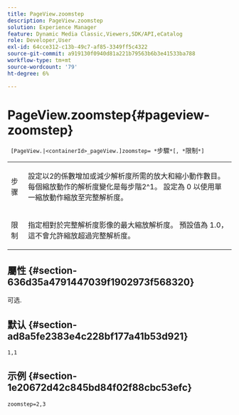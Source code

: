 ```yaml
---
title: PageView.zoomstep
description: PageView.zoomstep
solution: Experience Manager
feature: Dynamic Media Classic,Viewers,SDK/API,eCatalog
role: Developer,User
exl-id: 64cce312-c13b-49c7-af85-3349ff5c4322
source-git-commit: a919130f0940d81a221b79563b6b3e41533ba788
workflow-type: tm+mt
source-wordcount: '79'
ht-degree: 6%

---
```


# PageView.zoomstep{#pageview-zoomstep}

` [PageView.|<containerId>_pageView.]zoomstep= *`步驟`*[, *`限制`*]`

<table id="table_82C9252157DB41B5B98505855975D2F5"> 
 <tbody> 
  <tr> 
   <td colname="col1"> <p> <span class="codeph"><span class="varname"> 步骤</span></span> </p> </td> 
   <td colname="col2"> <p> 設定以2的係數增加或減少解析度所需的放大和縮小動作數目。 每個縮放動作的解析度變化是每步階2^1。 設定為 <span class="codeph"> 0</span> 以使用單一縮放動作縮放至完整解析度。 </p> </td> 
  </tr> 
  <tr> 
   <td colname="col1"> <p><span class="codeph"><span class="varname"> 限制</span></span> </p> </td> 
   <td colname="col2"> <p> 指定相對於完整解析度影像的最大縮放解析度。 預設值為 <span class="codeph"> 1.0</span>，這不會允許縮放超過完整解析度。 </p> </td> 
  </tr> 
 </tbody> 
</table>

## 屬性 {#section-636d35a4791447039f1902973f568320}

可选.

## 默认 {#section-ad8a5fe2383e4c228bf177a41b53d921}

`1,1`

## 示例 {#section-1e20672d42c845bd84f02f88cbc53efc}

`zoomstep=2,3`
